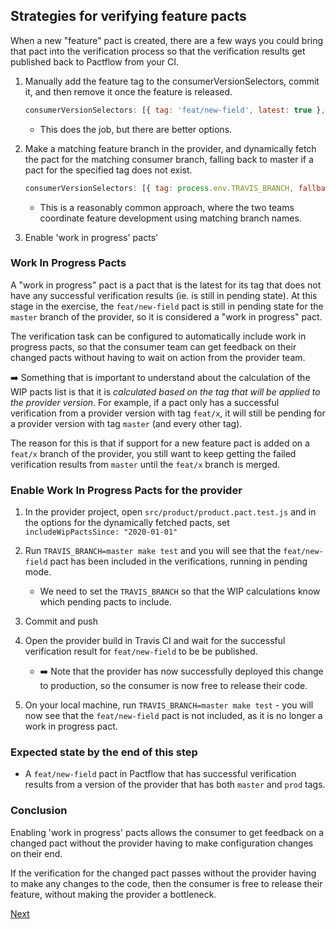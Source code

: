 ## Strategies for verifying feature pacts

When a new "feature" pact is created, there are a few ways you could bring that pact into the verification process so that the verification results get published back to Pactflow from your CI.

1. Manually add the feature tag to the consumerVersionSelectors, commit it, and then remove it once the feature is released.

    ```js
    consumerVersionSelectors: [{ tag: 'feat/new-field', latest: true }, { tag: 'master', latest: true }, ... ]
    ```

    * This does the job, but there are better options.

1. Make a matching feature branch in the provider, and dynamically fetch the pact for the matching consumer branch, falling back to master if a pact for the specified tag does not exist.

    ```js
    consumerVersionSelectors: [{ tag: process.env.TRAVIS_BRANCH, fallbackTag: 'master', latest: true }, { tag: 'prod', latest: true } ],
    ```

    * This is a reasonably common approach, where the two teams coordinate feature development using matching branch names.

1. Enable 'work in progress' pacts'

### Work In Progress Pacts

A "work in progress" pact is a pact that is the latest for its tag that does not have any successful verification results (ie. is still in pending state). At this stage in the exercise, the `feat/new-field` pact is still in pending state for the `master` branch of the provider, so it is considered a "work in progress" pact.

The verification task can be configured to automatically include work in progress pacts, so that the consumer team can get feedback on their changed pacts without having to wait on action from the provider team.

:arrow_right: Something that is important to understand about the calculation of the WIP pacts list is that it is *calculated based on the tag that will be applied to the provider version*. For example, if a pact only has a successful verification from a provider version with tag `feat/x`, it will still be pending for a provider version with tag `master` (and every other tag).

The reason for this is that if support for a new feature pact is added on a `feat/x` branch of the provider, you still want to keep getting the failed verification results from `master` until the `feat/x` branch is merged.

### Enable Work In Progress Pacts for the provider

1. In the provider project, open `src/product/product.pact.test.js` and in the options for the dynamically fetched pacts, set `includeWipPactsSince: "2020-01-01"`

1. Run `TRAVIS_BRANCH=master make test` and you will see that the `feat/new-field` pact has been included in the verifications, running in pending mode.
    * We need to set the `TRAVIS_BRANCH` so that the WIP calculations know which pending pacts to include.

1. Commit and push

1. Open the provider build in Travis CI and wait for the successful verification result for `feat/new-field` to be be published.
    * :arrow_right: Note that the provider has now successfully deployed this change to production, so the consumer is now free to release their code.

1. On your local machine, run `TRAVIS_BRANCH=master make test` - you will now see that the `feat/new-field` pact is not included, as it is no longer a work in progress pact.

### Expected state by the end of this step

* A `feat/new-field` pact in Pactflow that has successful verification results from a version of the provider that has both `master` and `prod` tags.

### Conclusion

Enabling 'work in progress' pacts allows the consumer to get feedback on a changed pact without the provider having to make configuration changes on their end.

If the verification for the changed pact passes without the provider having to make any changes to the code, then the consumer is free to release their feature, without making the provider a bottleneck.

[Next](./06_releasing_the_consumer_code.md)

